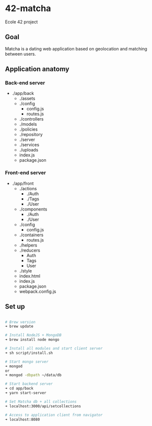 # 42-matcha

Ecole 42 project

## Goal

Matcha is a dating web application based on geolocation and matching between users.

## Application anatomy

### Back-end server

- ./app/back
    - ./assets
	- ./config
		- config.js
		- routes.js
    - ./controllers
    - ./models
    - ./policies
    - ./repository
    - ./server
    - ./services
    - ./uploads
	- index.js
	- package.json

### Front-end server

- ./app/front
	- ./actions
        - ./Auth
        - ./Tags
        - ./User
	- ./components
        - ./Auth
        - ./User
	- ./config
        - config.js
	- ./containers
        - routes.js
    - ./helpers
	- ./reducers
        - Auth
        - Tags
        - User
    - ./style
	- index.html
	- index.js
	- package.json
    - webpack.config.js

## Set up

```sh

# Brew version
➜ brew update

# Install NodeJS + MongoDB
➜ brew install node mongo

# Install all modules and start client server
➜ sh script/install.sh

# Start mongo server
➜ mongod
or
➜ mongod -dbpath ~/data/db

# Start backend server
➜ cd app/back
➜ yarn start-server

# Set Matcha db + all collections
➜ localhost:3000/api/setcollections

# Access to application client from navigator
➜ localhost:8080

```